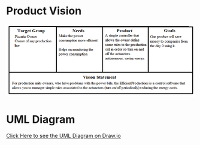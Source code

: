 
# Product Vision 
<img src="images/product_vision_table.png">

# UML Diagram
[Click Here to see the UML Diagram on Draw.io](https://app.diagrams.net/#HSINF-FEUP%2Findustry4_0-sinf2021_a35%2Fmain%2Fsquematics%2FUseCaseDiagram.drawio)

